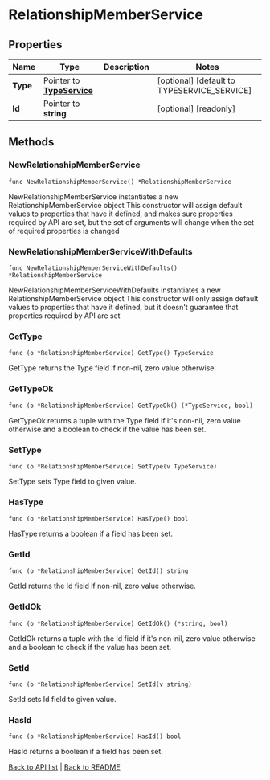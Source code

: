 # RelationshipMemberService

## Properties

Name | Type | Description | Notes
------------ | ------------- | ------------- | -------------
**Type** | Pointer to [**TypeService**](TypeService.md) |  | [optional] [default to TYPESERVICE_SERVICE]
**Id** | Pointer to **string** |  | [optional] [readonly] 

## Methods

### NewRelationshipMemberService

`func NewRelationshipMemberService() *RelationshipMemberService`

NewRelationshipMemberService instantiates a new RelationshipMemberService object
This constructor will assign default values to properties that have it defined,
and makes sure properties required by API are set, but the set of arguments
will change when the set of required properties is changed

### NewRelationshipMemberServiceWithDefaults

`func NewRelationshipMemberServiceWithDefaults() *RelationshipMemberService`

NewRelationshipMemberServiceWithDefaults instantiates a new RelationshipMemberService object
This constructor will only assign default values to properties that have it defined,
but it doesn't guarantee that properties required by API are set

### GetType

`func (o *RelationshipMemberService) GetType() TypeService`

GetType returns the Type field if non-nil, zero value otherwise.

### GetTypeOk

`func (o *RelationshipMemberService) GetTypeOk() (*TypeService, bool)`

GetTypeOk returns a tuple with the Type field if it's non-nil, zero value otherwise
and a boolean to check if the value has been set.

### SetType

`func (o *RelationshipMemberService) SetType(v TypeService)`

SetType sets Type field to given value.

### HasType

`func (o *RelationshipMemberService) HasType() bool`

HasType returns a boolean if a field has been set.

### GetId

`func (o *RelationshipMemberService) GetId() string`

GetId returns the Id field if non-nil, zero value otherwise.

### GetIdOk

`func (o *RelationshipMemberService) GetIdOk() (*string, bool)`

GetIdOk returns a tuple with the Id field if it's non-nil, zero value otherwise
and a boolean to check if the value has been set.

### SetId

`func (o *RelationshipMemberService) SetId(v string)`

SetId sets Id field to given value.

### HasId

`func (o *RelationshipMemberService) HasId() bool`

HasId returns a boolean if a field has been set.


[Back to API list](../README.md#documentation-for-api-endpoints) | [Back to README](../README.md)


